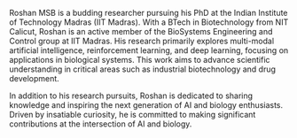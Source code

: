 Roshan MSB is a budding researcher pursuing his PhD at the Indian Institute of Technology Madras (IIT Madras). With a BTech in Biotechnology from NIT Calicut, Roshan is an active member of the BioSystems Engineering and Control group at IIT Madras. His research primarily explores multi-modal artificial intelligence, reinforcement learning, and deep learning, focusing on applications in biological systems. This work aims to advance scientific understanding in critical areas such as industrial biotechnology and drug development.

In addition to his research pursuits, Roshan is dedicated to sharing knowledge and inspiring the next generation of AI and biology enthusiasts. Driven by insatiable curiosity, he is committed to making significant contributions at the intersection of AI and biology.
